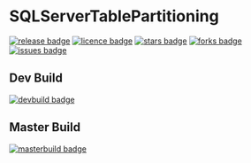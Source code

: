 # SQLServerTablePartitioning

[![release badge]][release]
[![licence badge]][licence]
[![stars badge]][stars]
[![forks badge]][forks]
[![issues badge]][issues]

## Dev Build

[![devbuild badge]][devbuild]

## Master Build

[![masterbuild badge]][masterbuild]

[licence badge]:https://img.shields.io/badge/license-MIT-blue.svg
[stars badge]:https://img.shields.io/github/stars/mzolonk/SQLServerTablePartitioning.svg
[forks badge]:https://img.shields.io/github/forks/mzolonk/SQLServerTablePartitioning.svg
[issues badge]:https://img.shields.io/github/issues/mzolonk/SQLServerTablePartitioning.svg
[release badge]:https://img.shields.io/github/release/mzolonk/SQLServerTablePartitioning.svg

[devbuild badge]:https://ci.appveyor.com/api/projects/status/t8h789tb2f1rjju5?svg=true&branch=DEV
[masterbuild badge]:https://ci.appveyor.com/api/projects/status/t8h789tb2f1rjju5?svg=true&branch=master

[licence]:https://github.com/mzolonk/SQLServerTablePartitioning/blob/master/LICENSE.md
[stars]:https://github.com/mzolonk/SQLServerTablePartitioning/stargazers
[forks]:https://github.com/mzolonk/SQLServerTablePartitioning/network
[issues]:https://github.com/mzolonk/SQLServerTablePartitioning/issues
[release]:https://github.com/mzolonk/SQLServerTablePartitioning/releases
[devbuild]:https://ci.appveyor.com/api/projects/status/t8h789tb2f1rjju5?branch=DEV
[masterbuild]:https://ci.appveyor.com/api/projects/status/t8h789tb2f1rjju5?branch=master

